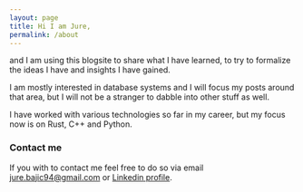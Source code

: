 ```yaml
---
layout: page
title: Hi I am Jure, 
permalink: /about
---
```


and I am using this blogsite to share what I have learned,
to try to formalize the ideas I have and insights I have gained.

I am mostly interested in database systems and I will focus my posts
around that area, but I will not be a stranger to dabble into other stuff
as well.

I have worked with various technologies so far in my career, but my focus
now is on Rust, C++ and Python.

### Contact me
If you with to contact me feel free to do so via email <jure.bajic94@gmail.com> or [Linkedin profile](https://www.linkedin.com/in/jure-baji%C4%87-b1a60410b/).

